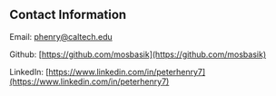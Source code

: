 Contact Information
-------------------

Email: [&#112;&#104;&#101;&#110;&#114;&#121;&#64;&#99;&#97;&#108;&#116;&#101;&#99;&#104;&#46;&#101;&#100;&#117;](mailto:&#112;&#104;&#101;&#110;&#114;&#121;&#64;&#99;&#97;&#108;&#116;&#101;&#99;&#104;&#46;&#101;&#100;&#117;)

Github: [https://github.com/mosbasik](https://github.com/mosbasik)

LinkedIn: [https://www.linkedin.com/in/peterhenry7](https://www.linkedin.com/in/peterhenry7)
